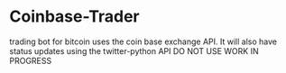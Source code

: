 # Coinbase-Trader
trading bot for bitcoin uses the coin base exchange API. 
It will also have status updates using the twitter-python API
DO NOT USE WORK IN PROGRESS
